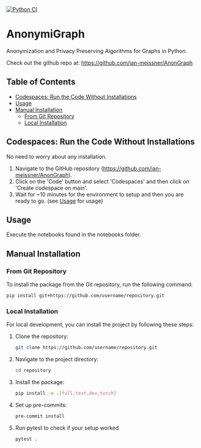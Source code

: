 [![Python CI](https://github.com/jan-meissner/AnonGraph/actions/workflows/CI.yml/badge.svg)](https://github.com/jan-meissner/AnonGraph/actions/workflows/CI.yml)

# AnonymiGraph

Anonymization and Privacy Preserving Algorithms for Graphs in Python.

Check out the github repo at: https://github.com/jan-meissner/AnonGraph

## Table of Contents

- [Codespaces: Run the Code Without Installations](#codespaces-run-the-code-without-installations)
- [Usage](#usage)
- [Manual Installation](#manual-installation)
  - [From Git Repository](#from-git-repository)
  - [Local Installation](#local-installation)

## Codespaces: Run the Code Without Installations

No need to worry about any installation.

1. Navigate to the GitHub repository (https://github.com/jan-meissner/AnonGraph).
2. Click on the 'Code' button and select 'Codespaces' and then click on 'Create codespace on main'.
3. Wait for ~10 minutes for the environment to setup and then you are ready to go. (see [Usage](#usage) for usage)

## Usage

Execute the notebooks found in the notebooks folder.

## Manual Installation

### From Git Repository

To install the package from the Git repository, run the following command:

```bash
pip install git+https://github.com/username/repository.git
```

### Local Installation

For local development, you can install the project by following these steps:

1. Clone the repository:
   ```bash
   git clone https://github.com/username/repository.git
   ```
2. Navigate to the project directory:
   ```bash
   cd repository
   ```
3. Install the package:
   ```bash
   pip install -e .[full,test,dev,torch]
   ```
4. Set up pre-commits:
   ```bash
   pre-commit install
   ```
5. Run pytest to check if your setup worked
   ```bash
   pytest .
   ```